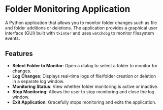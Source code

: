 # Folder Monitoring Application

A Python application that allows you to monitor folder changes such as file and folder additions or deletions. The application provides a graphical user interface (GUI) built with `tkinter` and uses `watchdog` to monitor filesystem events.

## Features

- **Select Folder to Monitor**: Open a dialog to select a folder to monitor for changes.
- **Log Changes**: Displays real-time logs of file/folder creation or deletion in a separate log window.
- **Monitoring Status**: View whether folder monitoring is active or inactive.
- **Stop Monitoring**: Allows the user to stop monitoring and close the log window.
- **Exit Application**: Gracefully stops monitoring and exits the application.

